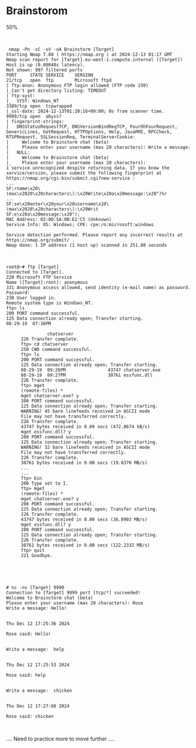 <h1>Brainstorom</h1>

<p>50%</p>

<br>

<pre><code> nmap -Pn -sC -sV -oA Brainstorm [Target]
Starting Nmap 7.80 ( https://nmap.org ) at 2024-12-13 01:17 GMT
Nmap scan report for [Target].eu-west-1.compute.internal ([Target])
Host is up (0.00048s latency).
Not shown: 997 filtered ports
PORT     STATE SERVICE    VERSION
21/tcp   open  ftp        Microsoft ftpd
| ftp-anon: Anonymous FTP login allowed (FTP code 230)
|_Can't get directory listing: TIMEOUT
| ftp-syst: 
|_  SYST: Windows_NT
3389/tcp open  tcpwrapped
|_ssl-date: 2024-12-13T01:20:16+00:00; 0s from scanner time.
9999/tcp open  abyss?
| fingerprint-strings: 
|   DNSStatusRequestTCP, DNSVersionBindReqTCP, FourOhFourRequest, GenericLines, GetRequest, HTTPOptions, Help, JavaRMI, RPCCheck, RTSPRequest, SSLSessionReq, TerminalServerCookie: 
|     Welcome to Brainstorm chat (beta)
|     Please enter your username (max 20 characters): Write a message:
|   NULL: 
|     Welcome to Brainstorm chat (beta)
|_    Please enter your username (max 20 characters):
1 service unrecognized despite returning data. If you know the service/version, please submit the following fingerprint at https://nmap.org/cgi-bin/submit.cgi?new-service :
...
SF:rname\x20\(max\x2020\x20characters\):\x20Write\x20a\x20message:\x20")%r
...
SF:se\x20enter\x20your\x20username\x20\(max\x2020\x20characters\):\x20Writ
SF:e\x20a\x20message:\x20");
MAC Address: 02:0D:5A:0B:E2:C5 (Unknown)
Service Info: OS: Windows; CPE: cpe:/o:microsoft:windows

Service detection performed. Please report any incorrect results at https://nmap.org/submit/ .
Nmap done: 1 IP address (1 host up) scanned in 251.80 seconds
</code></pre>

<br>

<pre><code>root@~# ftp [Target]
Connected to [Target].
220 Microsoft FTP Service
Name ([Target]:root): anonymous
331 Anonymous access allowed, send identity (e-mail name) as password.
Password:
230 User logged in.
Remote system type is Windows_NT.
ftp> ls
200 PORT command successful.
125 Data connection already open; Transfer starting.
08-29-19  07:36PM       <DIR>          chatserver
226 Transfer complete.
ftp> cd chatserver
250 CWD command successful.
ftp> ls
200 PORT command successful.
125 Data connection already open; Transfer starting.
08-29-19  09:26PM                43747 chatserver.exe
08-29-19  09:27PM                30761 essfunc.dll
226 Transfer complete.
ftp> mget
(remote-files) *
mget chatserver.exe? y
200 PORT command successful.
125 Data connection already open; Transfer starting.
WARNING! 45 bare linefeeds received in ASCII mode
File may not have transferred correctly.
226 Transfer complete.
43747 bytes received in 0.09 secs (472.8674 kB/s)
mget essfunc.dll? y
200 PORT command successful.
125 Data connection already open; Transfer starting.
WARNING! 32 bare linefeeds received in ASCII mode
File may not have transferred correctly.
226 Transfer complete.
30761 bytes received in 0.00 secs (19.0370 MB/s)
...
...
ftp> bin
200 Type set to I.
ftp> mget
(remote-files) *
mget chatserver.exe? y
200 PORT command successful.
125 Data connection already open; Transfer starting.
226 Transfer complete.
43747 bytes received in 0.00 secs (36.0903 MB/s)
mget essfunc.dll? y
200 PORT command successful.
125 Data connection already open; Transfer starting.
226 Transfer complete.
30761 bytes received in 0.00 secs (122.2332 MB/s)
ftp> quit
221 Goodbye.
 
</code></pre>

<br>

<pre><code># nc -nv [Target] 9999
Connection to [Target] 9999 port [tcp/*] succeeded!
Welcome to Brainstorm chat (beta)
Please enter your username (max 20 characters): Rose
Write a message: Hello!


Thu Dec 12 17:25:36 2024

Rose said: Hello!


Write a message:  help


Thu Dec 12 17:25:53 2024

Rose said: help


Write a message:  chicken


Thu Dec 12 17:27:08 2024

Rose said: chicken
</code></pre>

<br>



<p> .... Need to practice more to move further ....</p>
